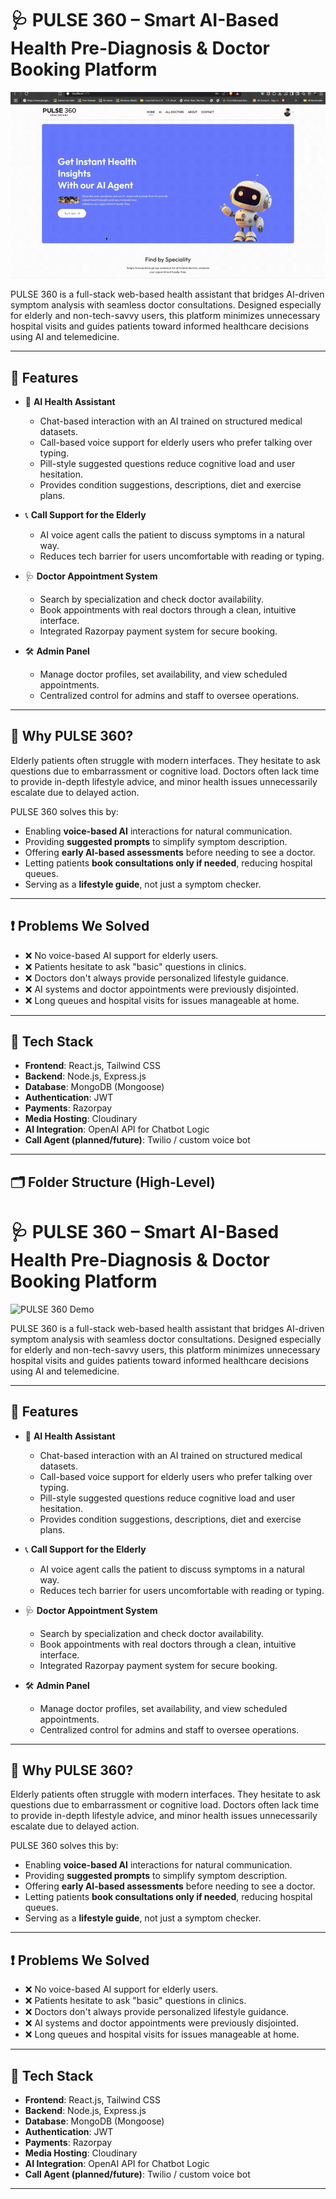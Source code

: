 # 🩺 PULSE 360 – Smart AI-Based Health Pre-Diagnosis & Doctor Booking Platform

![PULSE 360 Demo](PULSE360_demo.gif)

PULSE 360 is a full-stack web-based health assistant that bridges AI-driven symptom analysis with seamless doctor consultations. Designed especially for elderly and non-tech-savvy users, this platform minimizes unnecessary hospital visits and guides patients toward informed healthcare decisions using AI and telemedicine.

---

## 🚀 Features

- 🧠 **AI Health Assistant**  
  - Chat-based interaction with an AI trained on structured medical datasets.  
  - Call-based voice support for elderly users who prefer talking over typing.  
  - Pill-style suggested questions reduce cognitive load and user hesitation.  
  - Provides condition suggestions, descriptions, diet and exercise plans.

- 📞 **Call Support for the Elderly**  
  - AI voice agent calls the patient to discuss symptoms in a natural way.  
  - Reduces tech barrier for users uncomfortable with reading or typing.

- 🩺 **Doctor Appointment System**  
  - Search by specialization and check doctor availability.  
  - Book appointments with real doctors through a clean, intuitive interface.  
  - Integrated Razorpay payment system for secure booking.

- 🛠️ **Admin Panel**  
  - Manage doctor profiles, set availability, and view scheduled appointments.  
  - Centralized control for admins and staff to oversee operations.

---

## 🎯 Why PULSE 360?

Elderly patients often struggle with modern interfaces. They hesitate to ask questions due to embarrassment or cognitive load. Doctors often lack time to provide in-depth lifestyle advice, and minor health issues unnecessarily escalate due to delayed action.

PULSE 360 solves this by:

- Enabling **voice-based AI** interactions for natural communication.  
- Providing **suggested prompts** to simplify symptom description.  
- Offering **early AI-based assessments** before needing to see a doctor.  
- Letting patients **book consultations only if needed**, reducing hospital queues.  
- Serving as a **lifestyle guide**, not just a symptom checker.

---

## ❗ Problems We Solved

- ❌ No voice-based AI support for elderly users.
- ❌ Patients hesitate to ask "basic" questions in clinics.
- ❌ Doctors don't always provide personalized lifestyle guidance.
- ❌ AI systems and doctor appointments were previously disjointed.
- ❌ Long queues and hospital visits for issues manageable at home.

---

## 🧰 Tech Stack

- **Frontend**: React.js, Tailwind CSS  
- **Backend**: Node.js, Express.js  
- **Database**: MongoDB (Mongoose)  
- **Authentication**: JWT  
- **Payments**: Razorpay  
- **Media Hosting**: Cloudinary  
- **AI Integration**: OpenAI API for Chatbot Logic  
- **Call Agent (planned/future)**: Twilio / custom voice bot

---

## 🗂️ Folder Structure (High-Level)

# 🩺 PULSE 360 – Smart AI-Based Health Pre-Diagnosis & Doctor Booking Platform

![PULSE 360 Demo](demo.gif) <!-- Replace with actual GIF link -->

PULSE 360 is a full-stack web-based health assistant that bridges AI-driven symptom analysis with seamless doctor consultations. Designed especially for elderly and non-tech-savvy users, this platform minimizes unnecessary hospital visits and guides patients toward informed healthcare decisions using AI and telemedicine.

---

## 🚀 Features

- 🧠 **AI Health Assistant**  
  - Chat-based interaction with an AI trained on structured medical datasets.  
  - Call-based voice support for elderly users who prefer talking over typing.  
  - Pill-style suggested questions reduce cognitive load and user hesitation.  
  - Provides condition suggestions, descriptions, diet and exercise plans.

- 📞 **Call Support for the Elderly**  
  - AI voice agent calls the patient to discuss symptoms in a natural way.  
  - Reduces tech barrier for users uncomfortable with reading or typing.

- 🩺 **Doctor Appointment System**  
  - Search by specialization and check doctor availability.  
  - Book appointments with real doctors through a clean, intuitive interface.  
  - Integrated Razorpay payment system for secure booking.

- 🛠️ **Admin Panel**  
  - Manage doctor profiles, set availability, and view scheduled appointments.  
  - Centralized control for admins and staff to oversee operations.

---

## 🎯 Why PULSE 360?

Elderly patients often struggle with modern interfaces. They hesitate to ask questions due to embarrassment or cognitive load. Doctors often lack time to provide in-depth lifestyle advice, and minor health issues unnecessarily escalate due to delayed action.

PULSE 360 solves this by:

- Enabling **voice-based AI** interactions for natural communication.  
- Providing **suggested prompts** to simplify symptom description.  
- Offering **early AI-based assessments** before needing to see a doctor.  
- Letting patients **book consultations only if needed**, reducing hospital queues.  
- Serving as a **lifestyle guide**, not just a symptom checker.

---

## ❗ Problems We Solved

- ❌ No voice-based AI support for elderly users.
- ❌ Patients hesitate to ask "basic" questions in clinics.
- ❌ Doctors don't always provide personalized lifestyle guidance.
- ❌ AI systems and doctor appointments were previously disjointed.
- ❌ Long queues and hospital visits for issues manageable at home.

---

## 🧰 Tech Stack

- **Frontend**: React.js, Tailwind CSS  
- **Backend**: Node.js, Express.js  
- **Database**: MongoDB (Mongoose)  
- **Authentication**: JWT  
- **Payments**: Razorpay  
- **Media Hosting**: Cloudinary  
- **AI Integration**: OpenAI API for Chatbot Logic  
- **Call Agent (planned/future)**: Twilio / custom voice bot

---

